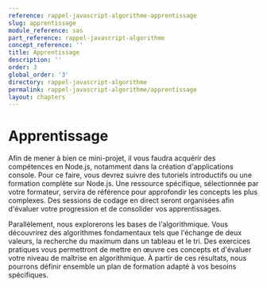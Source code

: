 ```yaml
---
reference: rappel-javascript-algorithme-apprentissage
slug: apprentissage
module_reference: sas
part_reference: rappel-javascript-algorithme
concept_reference: ''
title: Apprentissage
description: ''
order: 3
global_order: '3'
directory: rappel-javascript-algorithme
permalink: rappel-javascript-algorithme/apprentissage
layout: chapters
---
```


# Apprentissage

Afin de mener à bien ce mini-projet, il vous faudra acquérir des compétences en Node.js, notamment dans la création d'applications console. Pour ce faire, vous devrez suivre des tutoriels introductifs ou une formation complète sur Node.js. Une ressource spécifique, sélectionnée par votre formateur, servira de référence pour approfondir les concepts les plus complexes. Des sessions de codage en direct seront organisées afin d'évaluer votre progression et de consolider vos apprentissages.

Parallèlement, nous explorerons les bases de l'algorithmique. Vous découvrirez des algorithmes fondamentaux tels que l'échange de deux valeurs, la recherche du maximum dans un tableau et le tri. Des exercices pratiques vous permettront de mettre en œuvre ces concepts et d'évaluer votre niveau de maîtrise en algorithmique. À partir de ces résultats, nous pourrons définir ensemble un plan de formation adapté à vos besoins spécifiques.